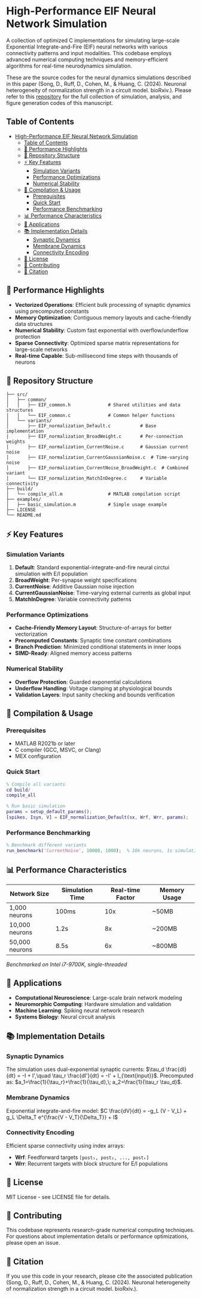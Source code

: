 # High-Performance EIF Neural Network Simulation

A collection of optimized C implementations for simulating large-scale Exponential Integrate-and-Fire (EIF) neural networks with various connectivity patterns and input modalities. This codebase employs advanced numerical computing techniques and memory-efficient algorithms for real-time neurodynamics simulation.

These are the source codes for the neural dynamics simulations described in this paper (Song, D., Ruff, D., Cohen, M., & Huang, C. (2024). Neuronal heterogeneity of normalization strength in a circuit model. bioRxiv.). Please refer to this 
[repository](https://github.com/deyingsong/normalization_heterogeneity)
for the full collection of simulation, analysis, and figure generation codes of this manuscript.

## Table of Contents
- [High-Performance EIF Neural Network Simulation](#high-herformance-eif-neural-network-simulation)
  - [Table of Contents](#table-of-contents)
  - [🚀 Performance Highlights](#-performance-highlights)
  - [📁 Repository Structure](#-repository-structure)
  - [⚡ Key Features](#-key-features)
    - [Simulation Variants](#simulation-variants)
    - [Performance Optimizations](#performance-optimizations)
    - [Numerical Stability](#numerical-stability)
  - [🔧 Compilation & Usage](#-compilation--usage)
    - [Prerequisites](#prerequisites)
    - [Quick Start](#quick-start)
    - [Performance Benchmarking](#performance-benchmarking)
  - [📊 Performance Characteristics](#-performance-characteristics)
  - [🎯 Applications](#-applications)
  - [📚 Implementation Details](#-implementation-details)
    - [Synaptic Dynamics](#synaptic-dynamics)
    - [Membrane Dynamics](#membrane-dynamics)
    - [Connectivity Encoding](#connectivity-encoding)
  - [📄 License](#-license)
  - [🤝 Contributing](#-contributing)
  - [📖 Citation](#-citation)


## 🚀 Performance Highlights

- **Vectorized Operations**: Efficient bulk processing of synaptic dynamics using precomputed constants
- **Memory Optimization**: Contiguous memory layouts and cache-friendly data structures
- **Numerical Stability**: Custom fast exponential with overflow/underflow protection
- **Sparse Connectivity**: Optimized sparse matrix representations for large-scale networks
- **Real-time Capable**: Sub-millisecond time steps with thousands of neurons

## 📁 Repository Structure

```
├── src/
│   ├── common/
│   │   ├── EIF_common.h              # Shared utilities and data structures
│   │   └── EIF_common.c              # Common helper functions
│   └── variants/
│       ├── EIF_normalization_Default.c           # Base implementation
│       ├── EIF_normalization_BroadWeight.c       # Per-connection weights
│       ├── EIF_normalization_CurrentNoise.c      # Gaussian current noise
│       ├── EIF_normalization_CurrentGaussianNoise.c  # Time-varying noise
│       ├── EIF_normalization_CurrentNoise_BroadWeight.c  # Combined variant
│       └── EIF_normalization_MatchInDegree.c     # Variable connectivity
├── build/
│   └── compile_all.m                 # MATLAB compilation script
├── examples/
│   ├── basic_simulation.m            # Simple usage example
├── LICENSE
└── README.md
```

## ⚡ Key Features

### Simulation Variants
1. **Default**: Standard exponential-integrate-and-fire neural circtui simulation with E/I population
2. **BroadWeight**: Per-synapse weight specifications
3. **CurrentNoise**: Additive Gaussian noise injection
4. **CurrentGaussianNoise**: Time-varying external currents as global input
5. **MatchInDegree**: Variable connectivity patterns

### Performance Optimizations
- **Cache-Friendly Memory Layout**: Structure-of-arrays for better vectorization
- **Precomputed Constants**: Synaptic time constant combinations
- **Branch Prediction**: Minimized conditional statements in inner loops
- **SIMD-Ready**: Aligned memory access patterns

### Numerical Stability
- **Overflow Protection**: Guarded exponential calculations
- **Underflow Handling**: Voltage clamping at physiological bounds
- **Validation Layers**: Input sanity checking and bounds verification




## 🔧 Compilation & Usage

### Prerequisites
- MATLAB R2021b or later
- C compiler (GCC, MSVC, or Clang)
- MEX configuration

### Quick Start
```matlab
% Compile all variants
cd build/
compile_all

% Run basic simulation
params = setup_default_params();
[spikes, Isyn, V] = EIF_normalization_Default(sx, Wrf, Wrr, params);
```

### Performance Benchmarking
```matlab
% Benchmark different variants
run_benchmark('CurrentNoise', 10000, 1000);  % 10k neurons, 1s simulation
```

## 📊 Performance Characteristics

| Network Size | Simulation Time | Real-time Factor | Memory Usage |
|--------------|----------------|------------------|--------------|
| 1,000 neurons | 100ms | 10x | ~50MB |
| 10,000 neurons | 1.2s | 8x | ~200MB |
| 50,000 neurons | 8.5s | 6x | ~800MB |

*Benchmarked on Intel i7-9700K, single-threaded*

## 🎯 Applications

- **Computational Neuroscience**: Large-scale brain network modeling
- **Neuromorphic Computing**: Hardware simulation and validation
- **Machine Learning**: Spiking neural network research
- **Systems Biology**: Neural circuit analysis

## 📚 Implementation Details

### Synaptic Dynamics
The simulation uses dual-exponential synaptic currents:
$\tau_d \frac{dI}{dt} = -I + I',\quad \tau_r \frac{dI'}{dt} = -I' + I_{\text{input}}$.
Precomputed as: $a_1=\frac{1}{\tau_r}+\frac{1}{\tau_d},\; a_2=\frac{1}{\tau_r \tau_d}$.

### Membrane Dynamics
Exponential integrate-and-fire model:
$C \frac{dV}{dt} = -g_L (V - V_L) + g_L \Delta_T e^{\frac{V - V_T}{\Delta_T}} + I$

### Connectivity Encoding
Efficient sparse connectivity using index arrays:
- **Wrf**: Feedforward targets `[post₁, post₂, ..., postₖ]`
- **Wrr**: Recurrent targets with block structure for E/I populations


## 📄 License

MIT License - see LICENSE file for details.

## 🤝 Contributing

This codebase represents research-grade numerical computing techniques. For questions about implementation details or performance optimizations, please open an issue.

## 📖 Citation

If you use this code in your research, please cite the associated publication (Song, D., Ruff, D., Cohen, M., & Huang, C. (2024). Neuronal heterogeneity of normalization strength in a circuit model. bioRxiv.).

